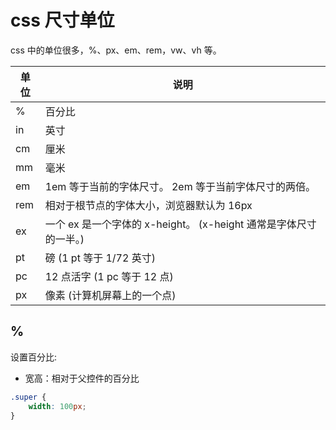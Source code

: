 # css 尺寸单位

css 中的单位很多，%、px、em、rem，vw、vh 等。

| 单位 | 说明                                                              |
| ---- | ----------------------------------------------------------------- |
| %    | 百分比                                                            |
| in   | 英寸                                                              |
| cm   | 厘米                                                              |
| mm   | 毫米                                                              |
| em   | 1em 等于当前的字体尺寸。 2em 等于当前字体尺寸的两倍。             |
| rem  | 相对于根节点的字体大小，浏览器默认为 16px                         |
| ex   | 一个 ex 是一个字体的 x-height。 (x-height 通常是字体尺寸的一半。) |
| pt   | 磅 (1 pt 等于 1/72 英寸)                                          |
| pc   | 12 点活字 (1 pc 等于 12 点)                                       |
| px   | 像素 (计算机屏幕上的一个点)                                       |

## %

设置百分比:

- 宽高：相对于父控件的百分比

```css
.super {
	width: 100px;
}
```
